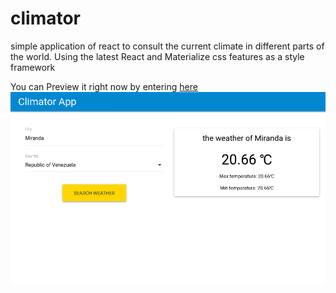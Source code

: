 # climator
simple application of react to consult the current climate in different parts of the world. Using the latest React and Materialize css features as a style framework

You can Preview it right now by entering [here](https://climator.netlify.app/)
![Preview](./preview.png)

